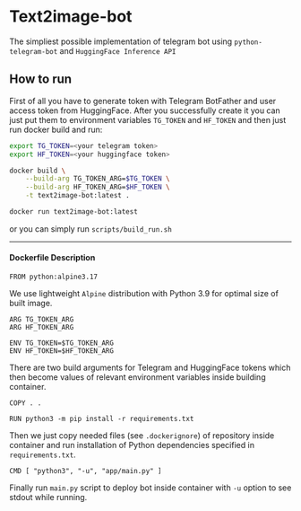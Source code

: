 # Text2image-bot
The simpliest possible implementation of telegram bot using `python-telegram-bot` and `HuggingFace Inference API`

## How to run
First of all you have to generate token with Telegram BotFather and user access token from HuggingFace.
After you successfully create it you can just put them to environment variables `TG_TOKEN` and `HF_TOKEN` and then just run docker build and run:

```bash
export TG_TOKEN=<your telegram token>
export HF_TOKEN=<your huggingface token>

docker build \
    --build-arg TG_TOKEN_ARG=$TG_TOKEN \
    --build-arg HF_TOKEN_ARG=$HF_TOKEN \
    -t text2image-bot:latest .

docker run text2image-bot:latest
```

or you can simply run `scripts/build_run.sh`

---
#### Dockerfile Description
```
FROM python:alpine3.17
```

We use lightweight `Alpine` distribution with Python 3.9 for optimal size of built image.

```
ARG TG_TOKEN_ARG
ARG HF_TOKEN_ARG

ENV TG_TOKEN=$TG_TOKEN_ARG
ENV HF_TOKEN=$HF_TOKEN_ARG
```

There are two build arguments for Telegram and HuggingFace tokens which then become values of relevant environment variables inside building container.

```
COPY . .

RUN python3 -m pip install -r requirements.txt
```

Then we just copy needed files (see `.dockerignore`) of repository inside container and run installation of Python dependencies specified in `requirements.txt`.

```
CMD [ "python3", "-u", "app/main.py" ]
```

Finally run `main.py` script to deploy bot inside container with `-u` option to see stdout while running.
